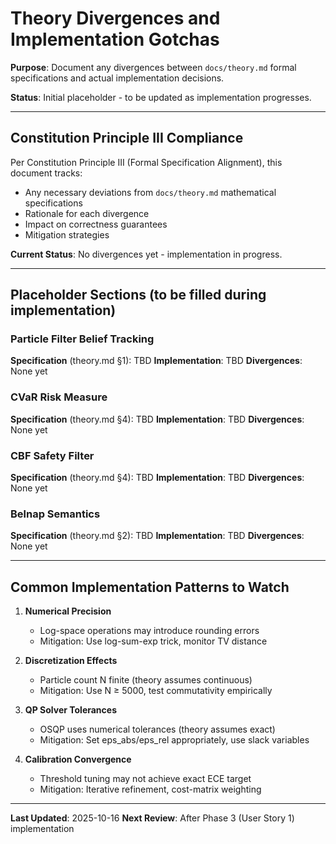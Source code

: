 # Theory Divergences and Implementation Gotchas

**Purpose**: Document any divergences between `docs/theory.md` formal specifications and actual implementation decisions.

**Status**: Initial placeholder - to be updated as implementation progresses.

---

## Constitution Principle III Compliance

Per Constitution Principle III (Formal Specification Alignment), this document tracks:
- Any necessary deviations from `docs/theory.md` mathematical specifications
- Rationale for each divergence
- Impact on correctness guarantees
- Mitigation strategies

**Current Status**: No divergences yet - implementation in progress.

---

## Placeholder Sections (to be filled during implementation)

### Particle Filter Belief Tracking
**Specification** (theory.md §1): TBD
**Implementation**: TBD
**Divergences**: None yet

### CVaR Risk Measure
**Specification** (theory.md §4): TBD
**Implementation**: TBD
**Divergences**: None yet

### CBF Safety Filter
**Specification** (theory.md §4): TBD
**Implementation**: TBD
**Divergences**: None yet

### Belnap Semantics
**Specification** (theory.md §2): TBD
**Implementation**: TBD
**Divergences**: None yet

---

## Common Implementation Patterns to Watch

1. **Numerical Precision**
   - Log-space operations may introduce rounding errors
   - Mitigation: Use log-sum-exp trick, monitor TV distance

2. **Discretization Effects**
   - Particle count N finite (theory assumes continuous)
   - Mitigation: Use N ≥ 5000, test commutativity empirically

3. **QP Solver Tolerances**
   - OSQP uses numerical tolerances (theory assumes exact)
   - Mitigation: Set eps_abs/eps_rel appropriately, use slack variables

4. **Calibration Convergence**
   - Threshold tuning may not achieve exact ECE target
   - Mitigation: Iterative refinement, cost-matrix weighting

---

**Last Updated**: 2025-10-16
**Next Review**: After Phase 3 (User Story 1) implementation

